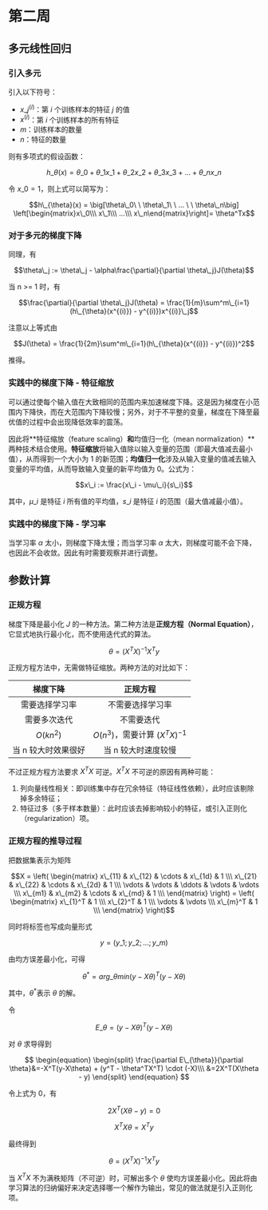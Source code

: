 # 第二周

## 多元线性回归

### 引入多元

引入以下符号：

* $x\_j^{(i)}$：第 $i$ 个训练样本的特征 $j$ 的值
* $x^{(i)}$：第 $i$ 个训练样本的所有特征
* $m$：训练样本的数量
* $n$：特征的数量

则有多项式的假设函数：

$$h\_{\theta}(x) = \theta\_0 + \theta\_1 x\_1 + \theta\_2 x\_2 + \theta\_3 x\_3 + ... + \theta\_n x\_n$$

令 $x\_0 = 1$，则上式可以简写为：

$$h\_{\theta}(x) = \big[\theta\_0\ \ \theta\_1\ \ ... \ \ \theta\_n\big] \left[\begin{matrix}x\_0\\\ x\_1\\\ ...\\\ x\_n\end{matrix}\right]= \theta^Tx$$

### 对于多元的梯度下降

同理，有

$$\theta\_j := \theta\_j - \alpha\frac{\partial}{\partial \theta\_j}J(\theta)$$

当 n >= 1 时，有

$$\frac{\partial}{\partial \theta\_j}J(\theta) = \frac{1}{m}\sum^m\_{i=1}(h\_{\theta}(x^{(i)}) - y^{(i)})x^{(i)}\_j$$

注意以上等式由

$$J(\theta) = \frac{1}{2m}\sum^m\_{i=1}(h\_{\theta}(x^{(i)}) - y^{(i)})^2$$

推得。

### 实践中的梯度下降 - 特征缩放

可以通过使每个输入值在大致相同的范围内来加速梯度下降。这是因为梯度在小范围内下降快，而在大范围内下降较慢；另外，对于不平整的变量，梯度在下降至最优值的过程中会出现降低效率的震荡。

因此将**特征缩放（feature scaling）**和**均值归一化（mean normalization）**两种技术结合使用。**特征缩放**将输入值除以输入变量的范围（即最大值减去最小值），从而得到一个大小为 1 的新范围；**均值归一化**涉及从输入变量的值减去输入变量的平均值，从而导致输入变量的新平均值为 0。公式为：

$$x\_i := \frac{x\_i - \mu\_i}{s\_i}$$

其中，$\mu\_i$ 是特征 $i$ 所有值的平均值，$s\_i$ 是特征 $i$ 的范围（最大值减最小值）。

### 实践中的梯度下降 - 学习率

当学习率 $\alpha$ 太小，则梯度下降太慢；而当学习率 $\alpha$ 太大，则梯度可能不会下降，也因此不会收敛。因此有时需要观察并进行调整。

## 参数计算

### 正规方程

梯度下降是最小化 $J$ 的一种方法。第二种方法是**正规方程（Normal Equation）**，它显式地执行最小化，而不使用迭代式的算法。

$$\theta = (X^TX)^{-1}X^Ty$$

正规方程方法中，无需做特征缩放。两种方法的对比如下：

| 梯度下降 | 正规方程 |
| :--: | :--: |
| 需要选择学习率 | 不需要选择学习率 |
| 需要多次迭代 | 不需要迭代 |
| $O(kn^2)$ | $O(n^3)$，需要计算 $(X^TX)^{-1}$ |
| 当 n 较大时效果很好 | 当 n 较大时速度较慢 |

不过正规方程方法要求 $X^TX$ 可逆。$X^TX$ 不可逆的原因有两种可能：

1. 列向量线性相关：即训练集中存在冗余特征（特征线性依赖），此时应该剔除掉多余特征；
2. 特征过多（多于样本数量）：此时应该去掉影响较小的特征，或引入正则化（regularization）项。

### 正规方程的推导过程

把数据集表示为矩阵

$$X = \left( \begin{matrix} x\_{11} & x\_{12} & \cdots & x\_{1d} & 1 \\\ x\_{21} & x\_{22} & \cdots & x\_{2d} & 1 \\\ \vdots & \vdots & \ddots & \vdots & \vdots \\\ x\_{m1} & x\_{m2} & \cdots & x\_{md} & 1 \\\ \end{matrix} \right) = \left( \begin{matrix} x\_{1}^T & 1 \\\ x\_{2}^T & 1 \\\ \vdots & \vdots \\\ x\_{m}^T & 1 \\\ \end{matrix} \right)$$

同时将标签也写成向量形式

$$y = (y\_1;y\_2;...;y\_m)$$

由均方误差最小化，可得

$$\theta^* = arg\_{\theta}min(y-X\theta)^T(y-X\theta)$$

其中，$\theta^*$表示 $\theta$ 的解。

令

$$E\_{\theta} = (y-X\theta)^T(y-X\theta)$$

对 $\theta$ 求导得到

$$
\begin{equation}
\begin{split}
\frac{\partial E\_{\theta}}{\partial \theta}&=-X^T(y-X\theta) + (y^T - \theta^TX^T) \cdot (-X)\\\
&=2X^T(X\theta - y)
\end{split}
\end{equation}
$$

令上式为 0，有

$$2X^T(X\theta - y) = 0$$

$$X^TX\theta = X^Ty$$

最终得到

$$\theta = (X^TX)^{-1}X^Ty$$

当 $X^TX$ 不为满秩矩阵（不可逆）时，可解出多个 $\theta$ 使均方误差最小化。因此将由学习算法的归纳偏好来决定选择哪一个解作为输出，常见的做法就是引入正则化项。

<script type="text/x-mathjax-config">
 MathJax.Hub.Config({
   tex2jax: {inlineMath: [ ['$', '$'] ],
         displayMath: [ ['$$', '$$']]}
 });
</script>

<script src="https://cdn.bootcss.com/mathjax/2.7.4/latest.js?config=default"></script>